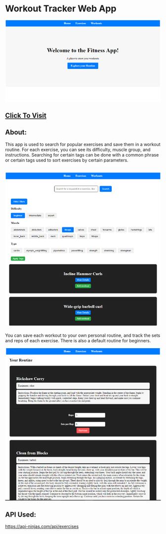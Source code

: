 # Workout Tracker Web App

![Alt Text](/images/front.png)

## [Click To Visit](https://fitnessapp-c4d2b.web.app/)

## About:

This app is used to search for popular exercises and save them in a workout routine. For each exercise, you can see its difficulty, muscle group, and instructions. Searching for certain tags can be done with a common phrase or certain tags used to sort exercises by certain parameters.

## ![Alt Text](/images/mid.png)

You can save each workout to your own personal routine, and track the sets and reps of each exercise. There is also a default routine for beginners.

![Alt Text](/images/fin.png)

## API Used:

https://api-ninjas.com/api/exercises

